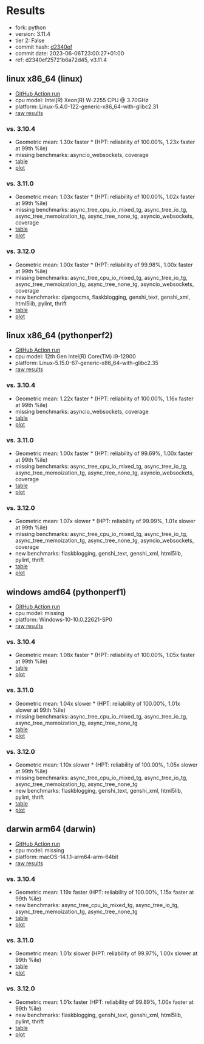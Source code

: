 # Results

- fork: python
- version: 3.11.4
- tier 2: False
- commit hash: [d2340ef](https://github.com/python/cpython/commit/d2340ef)
- commit date: 2023-06-06T23:00:27+01:00
- ref: d2340ef25721b6a72d45, v3.11.4

## linux x86_64 (linux)

- [GitHub Action run](https://github.com/faster-cpython/benchmarking/actions/runs/5204077606)
- cpu model: Intel(R) Xeon(R) W-2255 CPU @ 3.70GHz
- platform: Linux-5.4.0-122-generic-x86_64-with-glibc2.31
- [raw results](bm-20230606-linux-x86_64-python-v3.11.4-3.11.4-d2340ef.json)

### vs. 3.10.4

- Geometric mean: 1.30x faster \* (HPT: reliability of 100.00%, 1.23x faster at 99th %ile)
- missing benchmarks: asyncio_websockets, coverage
- [table](bm-20230606-linux-x86_64-python-v3.11.4-3.11.4-d2340ef-vs-3.10.4.md)
- [plot](bm-20230606-linux-x86_64-python-v3.11.4-3.11.4-d2340ef-vs-3.10.4.png)

### vs. 3.11.0

- Geometric mean: 1.03x faster \* (HPT: reliability of 100.00%, 1.02x faster at 99th %ile)
- missing benchmarks: async_tree_cpu_io_mixed_tg, async_tree_io_tg, async_tree_memoization_tg, async_tree_none_tg, asyncio_websockets, coverage
- [table](bm-20230606-linux-x86_64-python-v3.11.4-3.11.4-d2340ef-vs-3.11.0.md)
- [plot](bm-20230606-linux-x86_64-python-v3.11.4-3.11.4-d2340ef-vs-3.11.0.png)

### vs. 3.12.0

- Geometric mean: 1.00x faster \* (HPT: reliability of 99.98%, 1.00x faster at 99th %ile)
- missing benchmarks: async_tree_cpu_io_mixed_tg, async_tree_io_tg, async_tree_memoization_tg, async_tree_none_tg, asyncio_websockets, coverage
- new benchmarks: djangocms, flaskblogging, genshi_text, genshi_xml, html5lib, pylint, thrift
- [table](bm-20230606-linux-x86_64-python-v3.11.4-3.11.4-d2340ef-vs-3.12.0.md)
- [plot](bm-20230606-linux-x86_64-python-v3.11.4-3.11.4-d2340ef-vs-3.12.0.png)

## linux x86_64 (pythonperf2)

- [GitHub Action run](https://github.com/faster-cpython/benchmarking/actions/runs/5204077606)
- cpu model: 12th Gen Intel(R) Core(TM) i9-12900
- platform: Linux-5.15.0-67-generic-x86_64-with-glibc2.35
- [raw results](bm-20230606-pythonperf2-x86_64-python-v3.11.4-3.11.4-d2340ef.json)

### vs. 3.10.4

- Geometric mean: 1.22x faster \* (HPT: reliability of 100.00%, 1.16x faster at 99th %ile)
- missing benchmarks: asyncio_websockets, coverage
- [table](bm-20230606-pythonperf2-x86_64-python-v3.11.4-3.11.4-d2340ef-vs-3.10.4.md)
- [plot](bm-20230606-pythonperf2-x86_64-python-v3.11.4-3.11.4-d2340ef-vs-3.10.4.png)

### vs. 3.11.0

- Geometric mean: 1.00x faster \* (HPT: reliability of 99.69%, 1.00x faster at 99th %ile)
- missing benchmarks: async_tree_cpu_io_mixed_tg, async_tree_io_tg, async_tree_memoization_tg, async_tree_none_tg, asyncio_websockets, coverage
- [table](bm-20230606-pythonperf2-x86_64-python-v3.11.4-3.11.4-d2340ef-vs-3.11.0.md)
- [plot](bm-20230606-pythonperf2-x86_64-python-v3.11.4-3.11.4-d2340ef-vs-3.11.0.png)

### vs. 3.12.0

- Geometric mean: 1.07x slower \* (HPT: reliability of 99.99%, 1.01x slower at 99th %ile)
- missing benchmarks: async_tree_cpu_io_mixed_tg, async_tree_io_tg, async_tree_memoization_tg, async_tree_none_tg, asyncio_websockets, coverage
- new benchmarks: flaskblogging, genshi_text, genshi_xml, html5lib, pylint, thrift
- [table](bm-20230606-pythonperf2-x86_64-python-v3.11.4-3.11.4-d2340ef-vs-3.12.0.md)
- [plot](bm-20230606-pythonperf2-x86_64-python-v3.11.4-3.11.4-d2340ef-vs-3.12.0.png)

## windows amd64 (pythonperf1)

- [GitHub Action run](https://github.com/faster-cpython/benchmarking/actions/runs/5204077606)
- cpu model: missing
- platform: Windows-10-10.0.22621-SP0
- [raw results](bm-20230606-pythonperf1-amd64-python-v3.11.4-3.11.4-d2340ef.json)

### vs. 3.10.4

- Geometric mean: 1.08x faster \* (HPT: reliability of 100.00%, 1.05x faster at 99th %ile)
- [table](bm-20230606-pythonperf1-amd64-python-v3.11.4-3.11.4-d2340ef-vs-3.10.4.md)
- [plot](bm-20230606-pythonperf1-amd64-python-v3.11.4-3.11.4-d2340ef-vs-3.10.4.png)

### vs. 3.11.0

- Geometric mean: 1.04x slower \* (HPT: reliability of 100.00%, 1.01x slower at 99th %ile)
- missing benchmarks: async_tree_cpu_io_mixed_tg, async_tree_io_tg, async_tree_memoization_tg, async_tree_none_tg
- [table](bm-20230606-pythonperf1-amd64-python-v3.11.4-3.11.4-d2340ef-vs-3.11.0.md)
- [plot](bm-20230606-pythonperf1-amd64-python-v3.11.4-3.11.4-d2340ef-vs-3.11.0.png)

### vs. 3.12.0

- Geometric mean: 1.10x slower \* (HPT: reliability of 100.00%, 1.05x slower at 99th %ile)
- missing benchmarks: async_tree_cpu_io_mixed_tg, async_tree_io_tg, async_tree_memoization_tg, async_tree_none_tg
- new benchmarks: flaskblogging, genshi_text, genshi_xml, html5lib, pylint, thrift
- [table](bm-20230606-pythonperf1-amd64-python-v3.11.4-3.11.4-d2340ef-vs-3.12.0.md)
- [plot](bm-20230606-pythonperf1-amd64-python-v3.11.4-3.11.4-d2340ef-vs-3.12.0.png)

## darwin arm64 (darwin)

- [GitHub Action run](https://github.com/faster-cpython/benchmarking/actions/runs/6961755333)
- cpu model: missing
- platform: macOS-14.1.1-arm64-arm-64bit
- [raw results](bm-20230606-darwin-arm64-python-d2340ef25721b6a72d45-3.11.4-d2340ef.json)

### vs. 3.10.4

- Geometric mean: 1.19x faster (HPT: reliability of 100.00%, 1.15x faster at 99th %ile)
- new benchmarks: async_tree_cpu_io_mixed_tg, async_tree_io_tg, async_tree_memoization_tg, async_tree_none_tg
- [table](bm-20230606-darwin-arm64-python-d2340ef25721b6a72d45-3.11.4-d2340ef-vs-3.10.4.md)
- [plot](bm-20230606-darwin-arm64-python-d2340ef25721b6a72d45-3.11.4-d2340ef-vs-3.10.4.png)

### vs. 3.11.0

- Geometric mean: 1.01x slower (HPT: reliability of 99.97%, 1.00x slower at 99th %ile)
- [table](bm-20230606-darwin-arm64-python-d2340ef25721b6a72d45-3.11.4-d2340ef-vs-3.11.0.md)
- [plot](bm-20230606-darwin-arm64-python-d2340ef25721b6a72d45-3.11.4-d2340ef-vs-3.11.0.png)

### vs. 3.12.0

- Geometric mean: 1.01x faster (HPT: reliability of 99.89%, 1.00x faster at 99th %ile)
- new benchmarks: flaskblogging, genshi_text, genshi_xml, html5lib, pylint, thrift
- [table](bm-20230606-darwin-arm64-python-d2340ef25721b6a72d45-3.11.4-d2340ef-vs-3.12.0.md)
- [plot](bm-20230606-darwin-arm64-python-d2340ef25721b6a72d45-3.11.4-d2340ef-vs-3.12.0.png)

